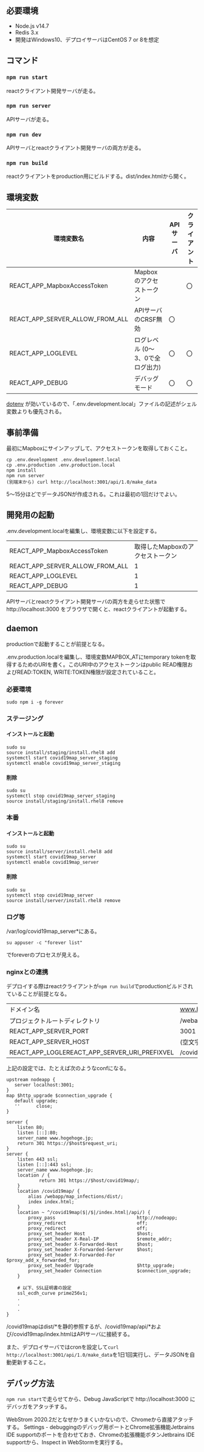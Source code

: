 ## 必要環境

- Node.js v14.7
- Redis 3.x
- 開発はWindows10、デプロイサーバはCentOS 7 or 8を想定

## コマンド

### `npm run start`
reactクライアント開発サーバが走る。

### `npm run server`
APIサーバが走る。

### `npm run dev`
APIサーバとreactクライアント開発サーバの両方が走る。

### `npm run build`
reactクライアントをproduction用にビルドする。dist/index.htmlから開く。

## 環境変数

| 環境変数名 | 内容 | APIサーバ | クライアント |
| --------------------------- | ---------------------- | --- | --- |
| REACT_APP_MapboxAccessToken | Mapboxのアクセストークン |     |  〇 |
| REACT_APP_SERVER_ALLOW_FROM_ALL | APIサーバのCRSF無効 | 〇  |   |
| REACT_APP_LOGLEVEL | ログレベル (0～3、0で全ログ出力) |  〇  |  〇 |
| REACT_APP_DEBUG | デバッグモード |  〇  |  〇 |

[dotenv](https://www.npmjs.com/package/dotenv) が効いているので、「.env.development.local」ファイルの記述がシェル変数よりも優先される。

## 事前準備

最初にMapboxにサインアップして、アクセストークンを取得しておくこと。

```
cp .env.development .env.development.local
cp .env.production .env.production.local
npm install
npm run server
(別端末から) curl http://localhost:3001/api/1.0/make_data
```

5～15分ほどでデータJSONが作成される。これは最初の1回だけでよい。

## 開発用の起動
.env.development.localを編集し、環境変数に以下を設定する。

| | |
| --------------------------- | ---------------------- |
| REACT_APP_MapboxAccessToken | 取得したMapboxのアクセストークン |
| REACT_APP_SERVER_ALLOW_FROM_ALL | 1 |
| REACT_APP_LOGLEVEL | 1 |
| REACT_APP_DEBUG | 1 |

APIサーバとreactクライアント開発サーバの両方を走らせた状態で http://localhost:3000 をブラウザで開くと、reactクライアントが起動する。

## daemon

productionで起動することが前提となる。

.env.production.localを編集し、環境変数MAPBOX_ATにtemporary tokenを取得するためのURIを書く。このURI中のアクセストークンはpublic READ権限およびREAD:TOKEN, WRITE:TOKEN権限が設定されていること。

### 必要環境
```
sudo npm i -g forever
```

### ステージング
#### インストールと起動
```
sudo su
source install/staging/install.rhel8 add
systemctl start covid19map_server_staging
systemctl enable covid19map_server_staging
```
#### 削除
```
sudo su
systemctl stop covid19map_server_staging
source install/staging/install.rhel8 remove
```

### 本番
#### インストールと起動
```
sudo su
source install/server/install.rhel8 add
systemctl start covid19map_server
systemctl enable covid19map_server
```
#### 削除
```
sudo su
systemctl stop covid19map_server
source install/server/install.rhel8 remove
```

### ログ等

/var/log/covid19map_server*にある。

```
su appuser -c "forever list"
```
でforeverのプロセスが見える。

### nginxとの連携

デプロイする際はreactクライアントが```npm run build```でproductionビルドされていることが前提となる。

| | |
| --------------------------- | ---------------------- |
| ドメイン名 | www.hogehoge.jp |
| プロジェクトルートディレクトリ | /webapp |
| REACT_APP_SERVER_PORT | 3001 |
| REACT_APP_SERVER_HOST | (空文字列) |
| REACT_APP_LOGLEREACT_APP_SERVER_URI_PREFIXVEL | /covid19map |

上記の設定では、たとえば次のようなconfになる。

```
upstream nodeapp {
   server localhost:3001;
}
map $http_upgrade $connection_upgrade {
   default upgrade;
   ''      close;
}

server {
    listen 80;
    listen [::]:80;
    server_name www.hogehoge.jp;
    return 301 https://$host$request_uri;
}
server {
    listen 443 ssl;
    listen [::]:443 ssl;
    server_name www.hogehoge.jp;
    location / {
		    return 301 https://$host/covid19map/;
    }
    location /covid19map/ {
        alias /webapp/map_infections/dist/;
        index index.html;
    }
    location ~ ^/covid19map($|/$|/index.html|/api/) {
        proxy_pass                              http://nodeapp;
        proxy_redirect                          off;
        proxy_redirect                          off;
        proxy_set_header Host                   $host;
        proxy_set_header X-Real-IP              $remote_addr;
        proxy_set_header X-Forwarded-Host       $host;
        proxy_set_header X-Forwarded-Server     $host;
        proxy_set_header X-Forwarded-For        $proxy_add_x_forwarded_for;
        proxy_set_header Upgrade                $http_upgrade;
        proxy_set_header Connection             $connection_upgrade;
    }
    
    # 以下、SSL証明書の設定
    ssl_ecdh_curve prime256v1;
    .
    .
    .
}
```

/covid19mapはdist/*を静的参照するが、/covid19map/api/*および/covid19map/index.htmlはAPIサーバに接続する。

また、デプロイサーバではcronを設定して```curl http://localhost:3001/api/1.0/make_data```を1日1回実行し、データJSONを自動更新すること。

## デバッグ方法

`npm run start`で走らせてから、Debug JavaScriptで http://localhost:3000 にデバッガをアタッチする。

WebStrom 2020.2だとなぜかうまくいかないので、Chromeから直接アタッチする。
Settings - debuggingのデバッグ用ポートとChrome拡張機能Jetbrains IDE supportのポートを合わせておき、Chromeの拡張機能ボタンJetbrains IDE supportから、Inspect in WebStormを実行する。


